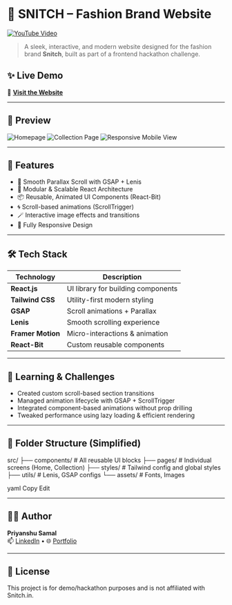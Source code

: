 # 🧥 SNITCH – Fashion Brand Website

[![YouTube Video](https://img.shields.io/badge/Watch%20Demo-%F0%9F%93%BA-red?style=for-the-badge&logo=youtube)](https://www.youtube.com/watch?v=YOUR_VIDEO_ID)

> A sleek, interactive, and modern website designed for the fashion brand **Snitch**, built as part of a frontend hackathon challenge.

## ✨ Live Demo

🔗 **[Visit the Website](https://your-live-demo-link.com)**

---

## 📸 Preview

![Homepage](./public/screenshots/homepage.png)
![Collection Page](./public/screenshots/collection.png)
![Responsive Mobile View](./public/screenshots/mobile.png)

---

## 🚀 Features

- 🎯 Smooth Parallax Scroll with GSAP + Lenis
- 🧠 Modular & Scalable React Architecture
- 📦 Reusable, Animated UI Components (React-Bit)
- 🌀 Scroll-based animations (ScrollTrigger)
- 🪄 Interactive image effects and transitions
- 📱 Fully Responsive Design

---

## 🛠️ Tech Stack

| Technology    | Description                         |
|--------------|-------------------------------------|
| **React.js** | UI library for building components |
| **Tailwind CSS** | Utility-first modern styling     |
| **GSAP**     | Scroll animations + Parallax        |
| **Lenis**    | Smooth scrolling experience         |
| **Framer Motion** | Micro-interactions & animation |
| **React-Bit** | Custom reusable components         |

---

## 🧠 Learning & Challenges

- Created custom scroll-based section transitions
- Managed animation lifecycle with GSAP + ScrollTrigger
- Integrated component-based animations without prop drilling
- Tweaked performance using lazy loading & efficient rendering

---

## 📂 Folder Structure (Simplified)

src/
├── components/ # All reusable UI blocks
├── pages/ # Individual screens (Home, Collection)
├── styles/ # Tailwind config and global styles
├── utils/ # Lenis, GSAP configs
└── assets/ # Fonts, Images

yaml
Copy
Edit

---

## 🧑‍💻 Author

**Priyanshu Samal**  
📫 [LinkedIn](https://linkedin.com/in/priyanshusamal) • 🌐 [Portfolio](https://yourportfolio.com)

---

## 📜 License

This project is for demo/hackathon purposes and is not affiliated with Snitch.in.
